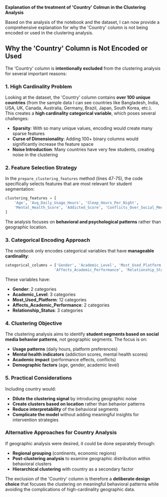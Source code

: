 
**Explanation of the treatment of 'Country' Colmun in the Clustering Analysis**


Based on the analysis of the notebook and the dataset, I can now provide a comprehensive explanation for why the 'Country' column is not being encoded or used in the clustering analysis.

## Why the 'Country' Column is Not Encoded or Used

The 'Country' column is **intentionally excluded** from the clustering analysis for several important reasons:

### 1. **High Cardinality Problem**
Looking at the dataset, the 'Country' column contains **over 100 unique countries** (from the sample data I can see countries like Bangladesh, India, USA, UK, Canada, Australia, Germany, Brazil, Japan, South Korea, etc.). This creates a **high cardinality categorical variable**, which poses several challenges:

- **Sparsity**: With so many unique values, encoding would create many sparse features
- **Curse of Dimensionality**: Adding 100+ binary columns would significantly increase the feature space
- **Noise Introduction**: Many countries have very few students, creating noise in the clustering

### 2. **Feature Selection Strategy**
In the `prepare_clustering_features` method (lines 47-75), the code specifically selects features that are most relevant for student segmentation:

```python
clustering_features = [
    'Age', 'Avg_Daily_Usage_Hours', 'Sleep_Hours_Per_Night',
    'Mental_Health_Score', 'Addicted_Score', 'Conflicts_Over_Social_Media'
]
```

The analysis focuses on **behavioral and psychological patterns** rather than geographic location.

### 3. **Categorical Encoding Approach**
The notebook only encodes categorical variables that have **manageable cardinality**:

```python
categorical_columns = ['Gender', 'Academic_Level', 'Most_Used_Platform', 
                      'Affects_Academic_Performance', 'Relationship_Status']
```

These variables have:
- **Gender**: 2 categories
- **Academic_Level**: 3 categories  
- **Most_Used_Platform**: 12 categories
- **Affects_Academic_Performance**: 2 categories
- **Relationship_Status**: 3 categories

### 4. **Clustering Objective**
The clustering analysis aims to identify **student segments based on social media behavior patterns**, not geographic segments. The focus is on:
- **Usage patterns** (daily hours, platform preferences)
- **Mental health indicators** (addiction scores, mental health scores)
- **Academic impact** (performance effects, conflicts)
- **Demographic factors** (age, gender, academic level)

### 5. **Practical Considerations**
Including country would:
- **Dilute the clustering signal** by introducing geographic noise
- **Create clusters based on location** rather than behavior patterns
- **Reduce interpretability** of the behavioral segments
- **Complicate the model** without adding meaningful insights for intervention strategies

### **Alternative Approaches for Country Analysis**
If geographic analysis were desired, it could be done separately through:
- **Regional grouping** (continents, economic regions)
- **Post-clustering analysis** to examine geographic distribution within behavioral clusters
- **Hierarchical clustering** with country as a secondary factor

The exclusion of the 'Country' column is therefore a **deliberate design choice** that focuses the clustering on meaningful behavioral patterns while avoiding the complications of high-cardinality geographic data.